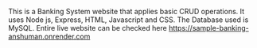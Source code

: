 This is a Banking System website that applies basic CRUD operations. It uses Node js, Express, HTML, Javascript and CSS. The Database used is MySQL. 
Entire live website can be checked here https://sample-banking-anshuman.onrender.com
